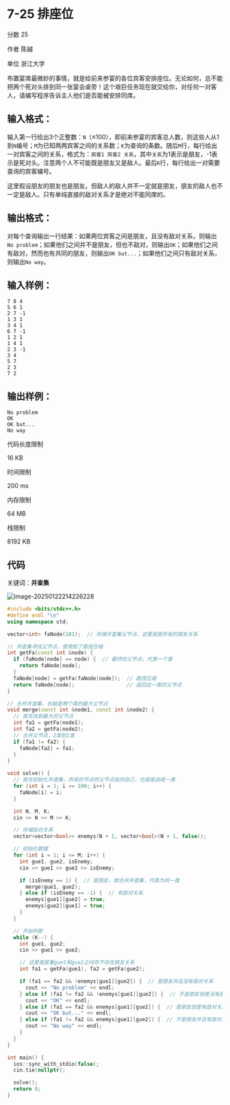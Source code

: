 # **7-25 排座位**

分数 25

作者 陈越

单位 浙江大学

布置宴席最微妙的事情，就是给前来参宴的各位宾客安排座位。无论如何，总不能把两个死对头排到同一张宴会桌旁！这个艰巨任务现在就交给你，对任何一对客人，请编写程序告诉主人他们是否能被安排同席。

## 输入格式：

输入第一行给出3个正整数：`N`（≤100），即前来参宴的宾客总人数，则这些人从1到`N`编号；`M`为已知两两宾客之间的关系数；`K`为查询的条数。随后`M`行，每行给出一对宾客之间的关系，格式为：`宾客1 宾客2 关系`，其中`关系`为1表示是朋友，-1表示是死对头。注意两个人不可能既是朋友又是敌人。最后`K`行，每行给出一对需要查询的宾客编号。

这里假设朋友的朋友也是朋友。但敌人的敌人并不一定就是朋友，朋友的敌人也不一定是敌人。只有单纯直接的敌对关系才是绝对不能同席的。

## 输出格式：

对每个查询输出一行结果：如果两位宾客之间是朋友，且没有敌对关系，则输出`No problem`；如果他们之间并不是朋友，但也不敌对，则输出`OK`；如果他们之间有敌对，然而也有共同的朋友，则输出`OK but...`；如果他们之间只有敌对关系，则输出`No way`。

## 输入样例：

```in
7 8 4
5 6 1
2 7 -1
1 3 1
3 4 1
6 7 -1
1 2 1
1 4 1
2 3 -1
3 4
5 7
2 3
7 2
```

## 输出样例：

```out
No problem
OK
OK but...
No way
```

代码长度限制

16 KB

时间限制

200 ms

内存限制

64 MB

栈限制

8192 KB

## 代码

关键词：**并查集**

![image-20250122214226228](https://gitee.com/chen-houchao/images/raw/master/202501222142274.png)

```cpp
#include <bits/stdc++.h>
#define endl "\n"
using namespace std;

vector<int> faNode(101);  // 存储并查集父节点，这里就是所有的朋友关系

// 并查集寻找父节点，使用到了路径压缩
int getFa(const int &node) {
  if (faNode[node] == node) {  // 最终的父节点，代表一个类
    return faNode[node];
  }
  faNode[node] = getFa(faNode[node]);  // 路径压缩
  return faNode[node];                 // 返回这一类的父节点
}

// 合并并查集，也就是两个类的最大父节点
void merge(const int &node1, const int &node2) {
  // 首先找到最大的父节点
  int fa1 = getFa(node1);
  int fa2 = getFa(node2);
  // 合并父节点，2类到1类
  if (fa1 != fa2) {
    faNode[fa2] = fa1;
  }
}

void solve() {
  // 首先初始化并查集，所有的节点的父节点指向自己，也就是自成一类
  for (int i = 1; i <= 100; i++) {
    faNode[i] = i;
  }

  int N, M, K;
  cin >> N >> M >> K;

  // 存储敌对关系
  vector<vector<bool>> enemys(N + 1, vector<bool>(N + 1, false));

  // 初始化数据
  for (int i = 1; i <= M; i++) {
    int gue1, gue2, isEnemy;
    cin >> gue1 >> gue2 >> isEnemy;

    if (isEnemy == 1) {  // 是朋友，就合并并查集，代表为同一类
      merge(gue1, gue2);
    } else if (isEnemy == -1) {  // 有敌对关系
      enemys[gue1][gue2] = true;
      enemys[gue2][gue1] = true;
    }
  }

  // 开始判断
  while (K--) {
    int gue1, gue2;
    cin >> gue1 >> gue2;

    // 这里就是看gue1和gue2之间存不存在朋友关系
    int fa1 = getFa(gue1), fa2 = getFa(gue2);

    if (fa1 == fa2 && !enemys[gue1][gue2]) {  // 是朋友并且没有敌对关系
      cout << "No problem" << endl;
    } else if (fa1 != fa2 && !enemys[gue1][gue2]) {  // 不是朋友但是没有敌对关系
      cout << "OK" << endl;
    } else if (fa1 == fa2 && enemys[gue1][gue2]) {  // 是朋友但是有敌对关系
      cout << "OK but..." << endl;
    } else if (fa1 != fa2 && enemys[gue1][gue2]) {  // 不是朋友并且有敌对关系
      cout << "No way" << endl;
    }
  }
}

int main() {
  ios::sync_with_stdio(false);
  cin.tie(nullptr);

  solve();
  return 0;
}
```

